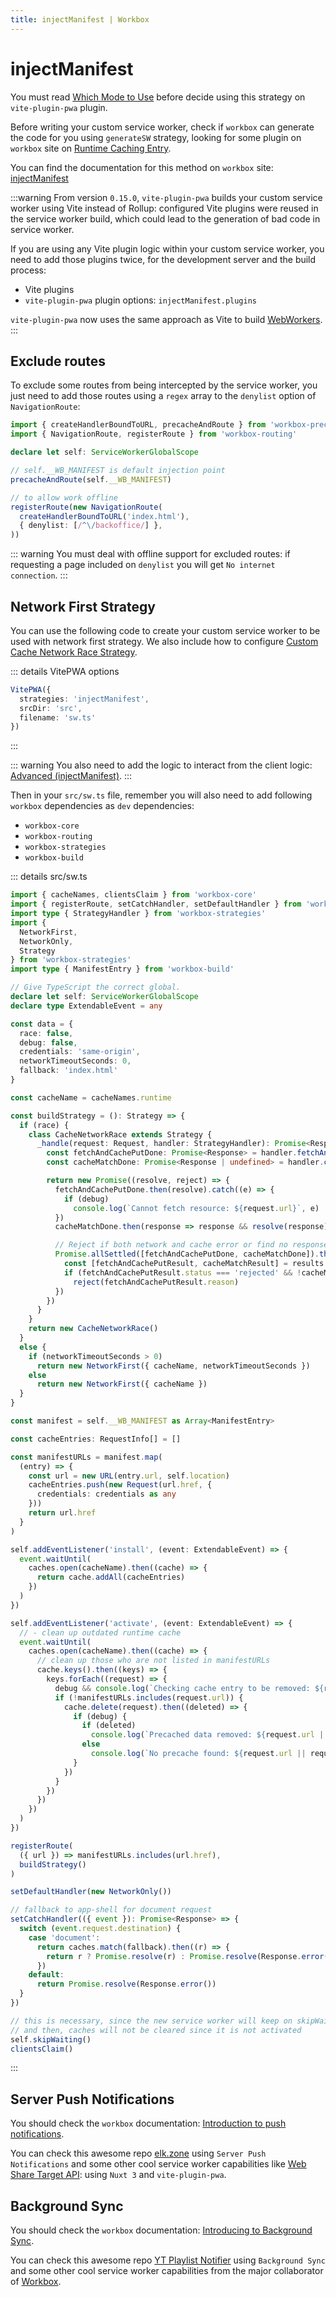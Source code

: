 ```yaml
---
title: injectManifest | Workbox
---
```


# injectManifest

You must read [Which Mode to Use](https://developer.chrome.com/docs/workbox/modules/workbox-build/#which-mode-to-use) before decide using this strategy on `vite-plugin-pwa` plugin.

Before writing your custom service worker, check if `workbox` can generate the code for you using `generateSW` strategy, looking for some plugin on `workbox` site on [Runtime Caching Entry](https://developer.chrome.com/docs/workbox/reference/workbox-build/#type-RuntimeCaching).

You can find the documentation for this method on `workbox` site: [injectManifest](https://developer.chrome.com/docs/workbox/reference/workbox-build/#method-injectManifest)

:::warning
From version `0.15.0`, `vite-plugin-pwa` builds your custom service worker using Vite instead of Rollup: configured Vite plugins were reused in the service worker build, which could lead to the generation of bad code in service worker.

If you are using any Vite plugin logic within your custom service worker, you need to add those plugins twice, for the development server and the build process:
- Vite plugins
- `vite-plugin-pwa` plugin options: `injectManifest.plugins` 

`vite-plugin-pwa` now uses the same approach as Vite to build [WebWorkers](https://vitejs.dev/config/worker-options.html#worker-plugins).
:::

## Exclude routes

To exclude some routes from being intercepted by the service worker, you just need to add those routes using a `regex` array to the `denylist` option of `NavigationRoute`:

```ts
import { createHandlerBoundToURL, precacheAndRoute } from 'workbox-precaching'
import { NavigationRoute, registerRoute } from 'workbox-routing'

declare let self: ServiceWorkerGlobalScope

// self.__WB_MANIFEST is default injection point
precacheAndRoute(self.__WB_MANIFEST)

// to allow work offline
registerRoute(new NavigationRoute(
  createHandlerBoundToURL('index.html'),
  { denylist: [/^\/backoffice/] },
))
```

::: warning
You must deal with offline support for excluded routes: if requesting a page included on `denylist` you will get `No internet connection`.
:::

## Network First Strategy

You can use the following code to create your custom service worker to be used with network first strategy. We also include how to configure [Custom Cache Network Race Strategy](https://jakearchibald.com/2014/offline-cookbook/#cache--network-race).

::: details VitePWA options
```ts
VitePWA({
  strategies: 'injectManifest',
  srcDir: 'src',
  filename: 'sw.ts'
})
```
:::

::: warning
You also need to add the logic to interact from the client logic: [Advanced (injectManifest)](/guide/inject-manifest).
:::

Then in your `src/sw.ts` file, remember you will also need to add following `workbox` dependencies as `dev` dependencies:
- `workbox-core`
- `workbox-routing`
- `workbox-strategies`
- `workbox-build`

::: details src/sw.ts
```ts
import { cacheNames, clientsClaim } from 'workbox-core'
import { registerRoute, setCatchHandler, setDefaultHandler } from 'workbox-routing'
import type { StrategyHandler } from 'workbox-strategies'
import {
  NetworkFirst,
  NetworkOnly,
  Strategy
} from 'workbox-strategies'
import type { ManifestEntry } from 'workbox-build'

// Give TypeScript the correct global.
declare let self: ServiceWorkerGlobalScope
declare type ExtendableEvent = any

const data = {
  race: false,
  debug: false,
  credentials: 'same-origin',
  networkTimeoutSeconds: 0,
  fallback: 'index.html'
}

const cacheName = cacheNames.runtime

const buildStrategy = (): Strategy => {
  if (race) {
    class CacheNetworkRace extends Strategy {
      _handle(request: Request, handler: StrategyHandler): Promise<Response | undefined> {
        const fetchAndCachePutDone: Promise<Response> = handler.fetchAndCachePut(request)
        const cacheMatchDone: Promise<Response | undefined> = handler.cacheMatch(request)

        return new Promise((resolve, reject) => {
          fetchAndCachePutDone.then(resolve).catch((e) => {
            if (debug)
              console.log(`Cannot fetch resource: ${request.url}`, e)
          })
          cacheMatchDone.then(response => response && resolve(response))

          // Reject if both network and cache error or find no response.
          Promise.allSettled([fetchAndCachePutDone, cacheMatchDone]).then((results) => {
            const [fetchAndCachePutResult, cacheMatchResult] = results
            if (fetchAndCachePutResult.status === 'rejected' && !cacheMatchResult.value)
              reject(fetchAndCachePutResult.reason)
          })
        })
      }
    }
    return new CacheNetworkRace()
  }
  else {
    if (networkTimeoutSeconds > 0)
      return new NetworkFirst({ cacheName, networkTimeoutSeconds })
    else
      return new NetworkFirst({ cacheName })
  }
}

const manifest = self.__WB_MANIFEST as Array<ManifestEntry>

const cacheEntries: RequestInfo[] = []

const manifestURLs = manifest.map(
  (entry) => {
    const url = new URL(entry.url, self.location)
    cacheEntries.push(new Request(url.href, {
      credentials: credentials as any
    }))
    return url.href
  }
)

self.addEventListener('install', (event: ExtendableEvent) => {
  event.waitUntil(
    caches.open(cacheName).then((cache) => {
      return cache.addAll(cacheEntries)
    })
  )
})

self.addEventListener('activate', (event: ExtendableEvent) => {
  // - clean up outdated runtime cache
  event.waitUntil(
    caches.open(cacheName).then((cache) => {
      // clean up those who are not listed in manifestURLs
      cache.keys().then((keys) => {
        keys.forEach((request) => {
          debug && console.log(`Checking cache entry to be removed: ${request.url}`)
          if (!manifestURLs.includes(request.url)) {
            cache.delete(request).then((deleted) => {
              if (debug) {
                if (deleted)
                  console.log(`Precached data removed: ${request.url || request}`)
                else
                  console.log(`No precache found: ${request.url || request}`)
              }
            })
          }
        })
      })
    })
  )
})

registerRoute(
  ({ url }) => manifestURLs.includes(url.href),
  buildStrategy()
)

setDefaultHandler(new NetworkOnly())

// fallback to app-shell for document request
setCatchHandler(({ event }): Promise<Response> => {
  switch (event.request.destination) {
    case 'document':
      return caches.match(fallback).then((r) => {
        return r ? Promise.resolve(r) : Promise.resolve(Response.error())
      })
    default:
      return Promise.resolve(Response.error())
  }
})

// this is necessary, since the new service worker will keep on skipWaiting state
// and then, caches will not be cleared since it is not activated
self.skipWaiting()
clientsClaim()
```
:::

## Server Push Notifications

You should check the `workbox` documentation: [Introduction to push notifications](https://developers.google.com/web/ilt/pwa/introduction-to-push-notifications). 

You can check this awesome repo [elk.zone](https://github-com/elk.zone) using `Server Push Notifications` and some other cool service worker capabilities like [Web Share Target API](https://developer.chrome.com/articles/web-share-target/): using `Nuxt 3` and `vite-plugin-pwa`.

## Background Sync

You should check the `workbox` documentation: [Introducing to Background Sync](https://developer.chrome.com/blog/background-sync/).

You can check this awesome repo [YT Playlist Notifier](https://github.com/jeffposnick/yt-playlist-notifier) using `Background Sync` and some other cool service worker capabilities from the major collaborator of [Workbox](https://developers.google.com/web/tools/workbox).
